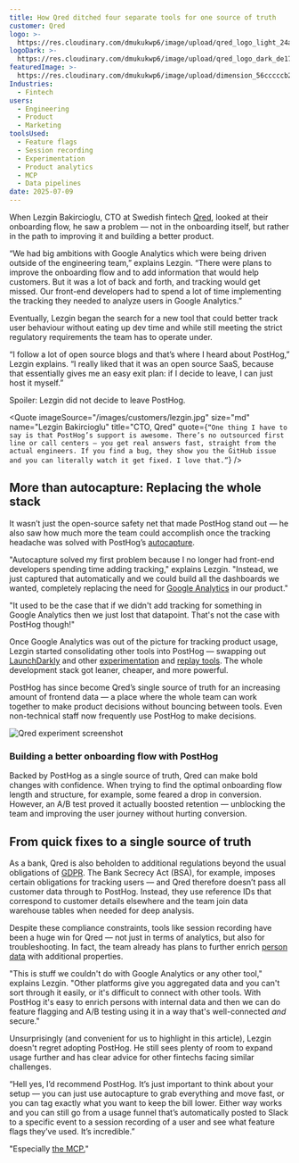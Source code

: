 ```yaml
---
title: How Qred ditched four separate tools for one source of truth
customer: Qred
logo: >- 
  https://res.cloudinary.com/dmukukwp6/image/upload/qred_logo_light_24ad1306ee.png
logoDark: >- 
  https://res.cloudinary.com/dmukukwp6/image/upload/qred_logo_dark_de17dafa9c.png
featuredImage: >- 
  https://res.cloudinary.com/dmukukwp6/image/upload/dimension_56cccccb2c.jpg
Industries:
  - Fintech
users:
  - Engineering
  - Product
  - Marketing
toolsUsed:
  - Feature flags
  - Session recording
  - Experimentation
  - Product analytics
  - MCP
  - Data pipelines
date: 2025-07-09
---
```

When Lezgin Bakircioglu, CTO at Swedish fintech [Qred](https://www.qred.se/en), looked at their onboarding flow, he saw a problem — not in the onboarding itself, but rather in the path to improving it and building a better product. 

“We had big ambitions with Google Analytics which were being driven outside of the engineering team,” explains Lezgin. “There were plans to improve the onboarding flow and to add information that would help customers. But it was a lot of back and forth, and tracking would get missed. Our front-end developers had to spend a lot of time implementing the tracking they needed to analyze users in Google Analytics.”

Eventually, Lezgin began the search for a new tool that could better track user behaviour without eating up dev time and while still meeting the strict regulatory requirements the team has to operate under. 

“I follow a lot of open source blogs and that’s where I heard about PostHog,” Lezgin explains. “I really liked that it was an open source SaaS, because that essentially gives me an easy exit plan: if I decide to leave, I can just host it myself.”

Spoiler: Lezgin did not decide to leave PostHog.

<BorderWrapper> <Quote imageSource="/images/customers/lezgin.jpg" size="md" name="Lezgin Bakircioglu" title="CTO, Qred" quote={`“One thing I have to say is that PostHog’s support is awesome. There’s no outsourced first line or call centers — you get real answers fast, straight from the actual engineers. If you find a bug, they show you the GitHub issue and you can literally watch it get fixed. I love that.”`} /> </BorderWrapper>

## More than autocapture: Replacing the whole stack
It wasn’t just the open-source safety net that made PostHog stand out — he also saw how much more the team could accomplish once the tracking headache was solved with PostHog’s [autocapture](/docs/product-analytics/autocapture).

"Autocapture solved my first problem because I no longer had front-end developers spending time adding tracking," explains Lezgin. "Instead, we just captured that automatically and we could build all the dashboards we wanted, completely replacing the need for [Google Analytics](/blog/posthog-vs-ga4) in our product."

"It used to be the case that if we didn't add tracking for something in Google Analytics then we just lost that datapoint. That's not the case with PostHog though!"

Once Google Analytics was out of the picture for tracking product usage, Lezgin started consolidating other tools into PostHog — swapping out [LaunchDarkly](/blog/posthog-vs-launchdarkly) and other [experimentation](/experiments) and [replay tools](/session-replay). The whole development stack got leaner, cheaper, and more powerful. 

PostHog has since become Qred’s single source of truth for an increasing amount of frontend data — a place where the whole team can work together to make product decisions without bouncing between tools. Even non-technical staff now frequently use PostHog to make decisions. 

<BorderWrapper>
  <div className="bg-[#E5E7E0] dark:bg-[#2C2C2C] rounded-lg p-6 my-8">
    <div className="space-y-4">
      <img 
        src="https://res.cloudinary.com/dmukukwp6/image/upload/group_9575_6f6f3c544d.jpg" 
        alt="Qred experiment screenshot" 
        className="w-full rounded-md shadow-sm"
      />
      <h3 className="text-lg font-semibold text-gray-900 dark:text-white mb-4">Building a better onboarding flow with PostHog</h3>
      <p className="text-gray-700 dark:text-gray-300 leading-relaxed">
        Backed by PostHog as a single source of truth, Qred can make bold changes with confidence. When trying to find the optimal onboarding flow length and structure, for example, some feared a drop in conversion. However, an A/B test proved it actually boosted retention — unblocking the team and improving the user journey without hurting conversion.
      </p>
    </div>
  </div>
</BorderWrapper>

## From quick fixes to a single source of truth
As a bank, Qred is also beholden to additional regulations beyond the usual obligations of [GDPR](/docs/privacy/gdpr-compliance). The Bank Secrecy Act (BSA), for example, imposes certain obligations for tracking users — and Qred therefore doesn’t pass all customer data through to PostHog. Instead, they use reference IDs that correspond to customer details elsewhere and the team join data warehouse tables when needed for deep analysis. 

Despite these compliance constraints, tools like session recording have been a huge win for Qred — not just in terms of analytics, but also for troubleshooting. In fact, the team already has plans to further enrich [person data](/docs/data/persons) with additional properties.

"This is stuff we couldn't do with Google Analytics or any other tool," explains Lezgin. "Other platforms give you aggregated data and you can't sort through it easily, or it's difficult to connect with other tools. With PostHog it's easy to enrich persons with internal data and then we can do feature flagging and A/B testing using it in a way that's well-connected _and_ secure."

Unsurprisingly (and convenient for us to highlight in this article), Lezgin doesn't regret adopting PostHog. He still sees plenty of room to expand usage further and has clear advice for other fintechs facing similar challenges.

“Hell yes, I’d recommend PostHog. It’s just important to think about your setup — you can just use autocapture to grab everything and move fast, or you can tag exactly what you want to keep the bill lower. Either way works and you can still go from a usage funnel that’s automatically posted to Slack to a specific event to a session recording of a user and see what feature flags they’ve used. It’s incredible.”

"Especially [the MCP.](https://github.com/PostHog/mcp)"

